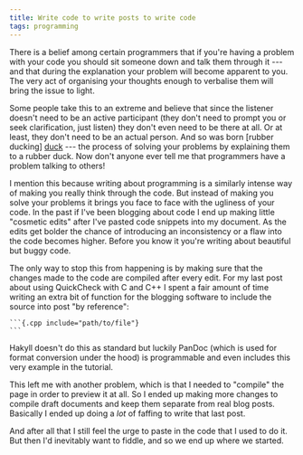 ```yaml
---
title: Write code to write posts to write code
tags: programming
---
```

There is a belief among certain programmers that if you're having a
problem with your code you should sit someone down and talk them through
it --- and that during the explanation your problem will become apparent
to you. The very act of organising your thoughts enough to verbalise
them will bring the issue to light.

Some people take this to an extreme and believe that since the listener
doesn't need to be an active participant (they don't need to prompt you
or seek clarification, just listen) they don't even need to be there at
all. Or at least, they don't need to be an actual person. And so was
born [rubber ducking] [duck] --- the process of solving your problems by
explaining them to a rubber duck. Now don't anyone ever tell me that
programmers have a problem talking to others!

[duck]: <http://en.wikipedia.org/wiki/Rubber_duck_debugging>
    "Rubber duck debugging, defined by Wikipedia"

I mention this because writing about programming is a similarly intense
way of making you really think through the code. But instead of making
you solve your problems it brings you face to face with the ugliness of
your code. In the past if I've been blogging about code I end up making
little "cosmetic edits" after I've pasted code snippets into my
document. As the edits get bolder the chance of introducing an
inconsistency or a flaw into the code becomes higher. Before you know it
you're writing about beautiful but buggy code.

The only way to stop this from happening is by making sure that the
changes made to the code are compiled after every edit. For my last post
about using QuickCheck with C and C++ I spent a fair amount of time
writing an extra bit of function for the blogging software to include
the source into post "by reference":

    ```{.cpp include="path/to/file"}
    ```

Hakyll doesn't do this as standard but luckily PanDoc (which is used for
format conversion under the hood) is programmable and even includes this
very example in the tutorial.

This left me with another problem, which is that I needed to "compile"
the page in order to preview it at all. So I ended up making more
changes to compile draft documents and keep them separate from real blog
posts. Basically I ended up doing a *lot* of faffing to write that last
post.

And after all that I still feel the urge to paste in the code that I
used to do it. But then I'd inevitably want to fiddle, and so we end up
where we started.

